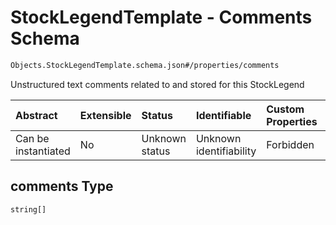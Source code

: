 # StockLegendTemplate - Comments Schema

```txt
Objects.StockLegendTemplate.schema.json#/properties/comments
```

Unstructured text comments related to and stored for this StockLegend

| Abstract            | Extensible | Status         | Identifiable            | Custom Properties | Additional Properties | Access Restrictions | Defined In                                                                                             |
| :------------------ | :--------- | :------------- | :---------------------- | :---------------- | :-------------------- | :------------------ | :----------------------------------------------------------------------------------------------------- |
| Can be instantiated | No         | Unknown status | Unknown identifiability | Forbidden         | Allowed               | none                | [StockLegendTemplate.schema.json\*](../objects/StockLegendTemplate.schema.json "open original schema") |

## comments Type

`string[]`
